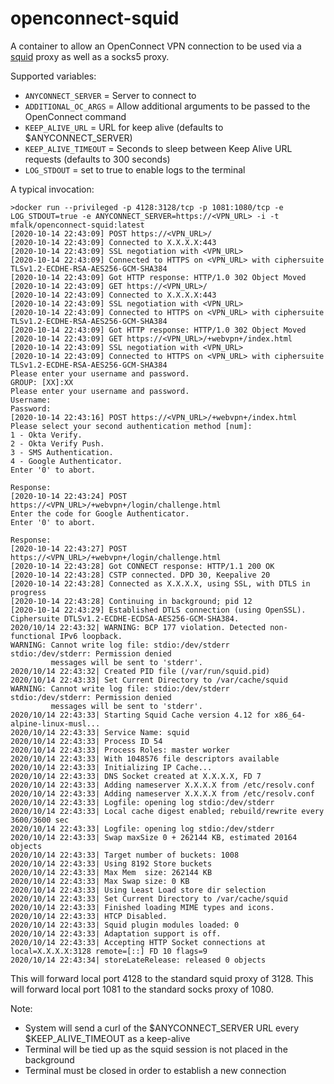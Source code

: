 # openconnect-squid

A container to allow an OpenConnect VPN connection to be used via a [squid](http://www.squid-cache.org/) proxy as well
as a socks5 proxy.

Supported variables:
- `ANYCONNECT_SERVER` = Server to connect to
- `ADDITIONAL_OC_ARGS` = Allow additional arguments to be passed to the OpenConnect command
- `KEEP_ALIVE_URL` = URL for keep alive (defaults to $ANYCONNECT_SERVER)
- `KEEP_ALIVE_TIMEOUT` = Seconds to sleep between Keep Alive URL requests (defaults to 300 seconds)
- `LOG_STDOUT` = set to true to enable logs to the terminal

A typical invocation:
```
>docker run --privileged -p 4128:3128/tcp -p 1081:1080/tcp -e LOG_STDOUT=true -e ANYCONNECT_SERVER=https://<VPN_URL> -i -t mfalk/openconnect-squid:latest
[2020-10-14 22:43:09] POST https://<VPN_URL>/
[2020-10-14 22:43:09] Connected to X.X.X.X:443
[2020-10-14 22:43:09] SSL negotiation with <VPN_URL>
[2020-10-14 22:43:09] Connected to HTTPS on <VPN_URL> with ciphersuite TLSv1.2-ECDHE-RSA-AES256-GCM-SHA384
[2020-10-14 22:43:09] Got HTTP response: HTTP/1.0 302 Object Moved
[2020-10-14 22:43:09] GET https://<VPN_URL>/
[2020-10-14 22:43:09] Connected to X.X.X.X:443
[2020-10-14 22:43:09] SSL negotiation with <VPN_URL>
[2020-10-14 22:43:09] Connected to HTTPS on <VPN_URL> with ciphersuite TLSv1.2-ECDHE-RSA-AES256-GCM-SHA384
[2020-10-14 22:43:09] Got HTTP response: HTTP/1.0 302 Object Moved
[2020-10-14 22:43:09] GET https://<VPN_URL>/+webvpn+/index.html
[2020-10-14 22:43:09] SSL negotiation with <VPN_URL>
[2020-10-14 22:43:09] Connected to HTTPS on <VPN_URL> with ciphersuite TLSv1.2-ECDHE-RSA-AES256-GCM-SHA384
Please enter your username and password.
GROUP: [XX]:XX
Please enter your username and password.
Username:
Password:
[2020-10-14 22:43:16] POST https://<VPN_URL>/+webvpn+/index.html
Please select your second authentication method [num]:
1 - Okta Verify.
2 - Okta Verify Push.
3 - SMS Authentication.
4 - Google Authenticator.
Enter '0' to abort.

Response:
[2020-10-14 22:43:24] POST https://<VPN_URL>/+webvpn+/login/challenge.html
Enter the code for Google Authenticator.
Enter '0' to abort.

Response:
[2020-10-14 22:43:27] POST https://<VPN_URL>/+webvpn+/login/challenge.html
[2020-10-14 22:43:28] Got CONNECT response: HTTP/1.1 200 OK
[2020-10-14 22:43:28] CSTP connected. DPD 30, Keepalive 20
[2020-10-14 22:43:28] Connected as X.X.X.X, using SSL, with DTLS in progress
[2020-10-14 22:43:28] Continuing in background; pid 12
[2020-10-14 22:43:29] Established DTLS connection (using OpenSSL). Ciphersuite DTLSv1.2-ECDHE-ECDSA-AES256-GCM-SHA384.
2020/10/14 22:43:32| WARNING: BCP 177 violation. Detected non-functional IPv6 loopback.
WARNING: Cannot write log file: stdio:/dev/stderr
stdio:/dev/stderr: Permission denied
         messages will be sent to 'stderr'.
2020/10/14 22:43:32| Created PID file (/var/run/squid.pid)
2020/10/14 22:43:33| Set Current Directory to /var/cache/squid
WARNING: Cannot write log file: stdio:/dev/stderr
stdio:/dev/stderr: Permission denied
         messages will be sent to 'stderr'.
2020/10/14 22:43:33| Starting Squid Cache version 4.12 for x86_64-alpine-linux-musl...
2020/10/14 22:43:33| Service Name: squid
2020/10/14 22:43:33| Process ID 54
2020/10/14 22:43:33| Process Roles: master worker
2020/10/14 22:43:33| With 1048576 file descriptors available
2020/10/14 22:43:33| Initializing IP Cache...
2020/10/14 22:43:33| DNS Socket created at X.X.X.X, FD 7
2020/10/14 22:43:33| Adding nameserver X.X.X.X from /etc/resolv.conf
2020/10/14 22:43:33| Adding nameserver X.X.X.X from /etc/resolv.conf
2020/10/14 22:43:33| Logfile: opening log stdio:/dev/stderr
2020/10/14 22:43:33| Local cache digest enabled; rebuild/rewrite every 3600/3600 sec
2020/10/14 22:43:33| Logfile: opening log stdio:/dev/stderr
2020/10/14 22:43:33| Swap maxSize 0 + 262144 KB, estimated 20164 objects
2020/10/14 22:43:33| Target number of buckets: 1008
2020/10/14 22:43:33| Using 8192 Store buckets
2020/10/14 22:43:33| Max Mem  size: 262144 KB
2020/10/14 22:43:33| Max Swap size: 0 KB
2020/10/14 22:43:33| Using Least Load store dir selection
2020/10/14 22:43:33| Set Current Directory to /var/cache/squid
2020/10/14 22:43:33| Finished loading MIME types and icons.
2020/10/14 22:43:33| HTCP Disabled.
2020/10/14 22:43:33| Squid plugin modules loaded: 0
2020/10/14 22:43:33| Adaptation support is off.
2020/10/14 22:43:33| Accepting HTTP Socket connections at local=X.X.X.X:3128 remote=[::] FD 10 flags=9
2020/10/14 22:43:34| storeLateRelease: released 0 objects
```

This will forward local port 4128 to the standard squid proxy of 3128.
This will forward local port 1081 to the standard socks proxy of 1080.

Note:
- System will send a curl of the $ANYCONNECT_SERVER URL every $KEEP_ALIVE_TIMEOUT as a keep-alive
- Terminal will be tied up as the squid session is not placed in the background
- Terminal must be closed in order to establish a new connection

